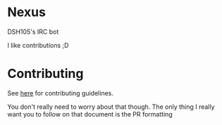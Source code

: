 Nexus
=====

DSH105's IRC bot

I like contributions ;D

Contributing
============

See [here](tree/master/CONTRIBUTING.md) for contributing guidelines.

You don't really need to worry about that though. The only thing I really want you to follow on that document is the PR formatting